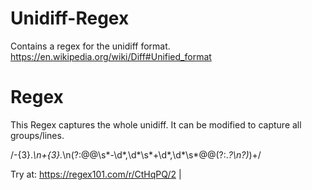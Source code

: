 # Unidiff-Regex
Contains a regex for the unidiff format.
https://en.wikipedia.org/wiki/Diff#Unified_format

# Regex
This Regex captures the whole unidiff. It can be modified to capture all groups/lines.

/\-{3}.*\n\+{3}.*\n(?:@@\s*\-\d*,\d*\s*\+\d*,\d*\s*@@(?:.*?\n?)*)+/

Try at: https://regex101.com/r/CtHqPQ/2
|
